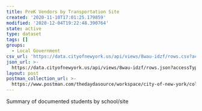 ```yaml
---
title: PreK Vendors by Transportation Site
created: '2020-11-10T17:01:25.179859'
modified: '2020-12-04T19:22:48.390764'
state: active
type: dataset
tags: []
groups:
  - Local Government
csv_url: 'https://data.cityofnewyork.us/api/views/8wau-idzf/rows.csv?accessType=DOWNLOAD'
json_url: >-
  https://data.cityofnewyork.us/api/views/8wau-idzf/rows.json?accessType=DOWNLOAD
layout: post
postman_collection_url: >-
  https://www.postman.com/thedaydasource/workspace/city-of-new-york/collection/15909983-4bb364c8-8ca3-4631-be5d-798d789174f0
---
```

Summary of documented students by school/site
